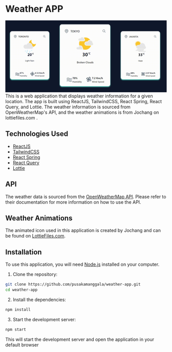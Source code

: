 # Weather APP
![Page Screenshot](public/screenshot/Screenshot.png)
This is a web application that displays weather information for a given location. The app is built using ReactJS, TailwindCSS, React Spring, React Query, and Lottie. The weather information is sourced from OpenWeatherMap's API, and the weather animations is from Jochang on lottiefiles.com .

## Technologies Used

- [ReactJS](https://reactjs.org/)
- [TailwindCSS](https://tailwindcss.com/)
- [React Spring](https://www.react-spring.io/)
- [React Query](https://react-query.tanstack.com/)
- [Lottie](https://airbnb.io/lottie/)

## API

The weather data is sourced from the [OpenWeatherMap API](https://openweathermap.org/api). Please refer to their documentation for more information on how to use the API.

## Weather Animations

The animated icon used in this application is created by Jochang and can be found on [LottieFiles.com](https://lottiefiles.com/vdr0uy2wwsoljqtc).

## Installation

To use this application, you will need [Node.js](https://nodejs.org/) installed on your computer.

1. Clone the repository:
```bash
git clone https://github.com/pusakamanggala/weather-app.git
cd weather-app
```

2. Install the dependencies:
```bash
npm install
```
3. Start the development server:
```bash
npm start
```
This will start the development server and open the application in your default browser
